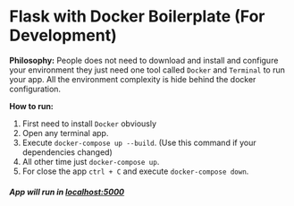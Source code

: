 # Flask with Docker Boilerplate (For Development)

**Philosophy:**
People does not need to download and install and configure your environment they just need one tool called `Docker` and `Terminal` to run your app. All the environment complexity is hide behind the docker configuration.


**How to run:**
1. First need to install `Docker` obviously 
2. Open any terminal app.
3. Execute `docker-compose up --build`. (Use this command if your dependencies changed)
4. All other time just `docker-compose up`.
5. For close the app `ctrl + C` and execute `docker-compose down`.

##### App will run in [localhost:5000](http://localhost:5000)